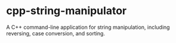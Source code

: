 # cpp-string-manipulator
A C++ command-line application for string manipulation, including reversing, case conversion, and sorting.
